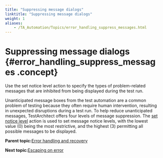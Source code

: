 ```yaml
--- 
title: "Suppressing message dialogs"
linktitle: "Suppressing message dialogs"
weight: 1
aliases: 
    - /TA_Automation/Topics/error_handling_suppress_messages.html
---
```

# Suppressing message dialogs {#error_handling_suppress_messages .concept}

Use the set notice level action to specify the types of problem-related messages that are inhibited from being displayed during the test run.

Unanticipated message boxes from the test automation are a common problem of testing because they often require human intervention, resulting in unexpected disruptions during a test run. To help reduce unanticipated messages, TestArchitect offers four levels of message suppression. The [set notice level](bia_set_notice_level.html) action is used to set message notice levels, with the lowest value \(0\) being the most restrictive, and the highest \(3\) permitting all possible messages to be displayed.

**Parent topic:**[Error handling and recovery](../../TA_Automation/Topics/The_test_language_error_handling_and_recovery.html)

**Next topic:**[Escaping on error](../../TA_Automation/Topics/error_handling_escapes.html)

